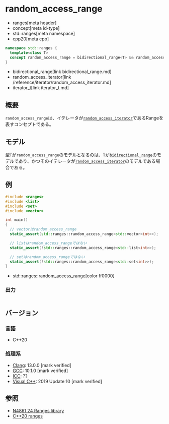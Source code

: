 # random_access_range
* ranges[meta header]
* concept[meta id-type]
* std::ranges[meta namespace]
* cpp20[meta cpp]

```cpp
namespace std::ranges {
  template<class T>
  concept random_access_range = bidirectional_range<T> && random_access_iterator<iterator_t<T>>;
}
```
* bidirectional_range[link bidirectional_range.md]
* random_access_iterator[link /reference/iterator/random_access_iterator.md]
* iterator_t[link iterator_t.md]

## 概要
`random_access_range`は、イテレータが[`random_access_iterator`](/reference/iterator/random_access_iterator.md)であるRangeを表すコンセプトである。

## モデル
型`T`が`random_access_range`のモデルとなるのは、`T`が[`bidirectional_range`](bidirectional_range.md)のモデルであり、かつそのイテレータが[`random_access_iterator`](/reference/iterator/random_access_iterator.md)のモデルである場合である。

## 例
```cpp example
#include <ranges>
#include <list>
#include <set>
#include <vector>

int main()
{
  // vectorはrandom_access_range
  static_assert(std::ranges::random_access_range<std::vector<int>>);

  // listはrandom_access_rangeではない
  static_assert(!std::ranges::random_access_range<std::list<int>>);

  // setはrandom_access_rangeではない
  static_assert(!std::ranges::random_access_range<std::set<int>>);
}
```
* std::ranges::random_access_range[color ff0000]

### 出力
```
```

## バージョン
### 言語
- C++20

### 処理系
- [Clang](/implementation.md#clang): 13.0.0 [mark verified]
- [GCC](/implementation.md#gcc): 10.1.0 [mark verified]
- [ICC](/implementation.md#icc): ??
- [Visual C++](/implementation.md#visual_cpp): 2019 Update 10 [mark verified]

## 参照
- [N4861 24 Ranges library](https://timsong-cpp.github.io/cppwp/n4861/ranges)
- [C++20 ranges](https://techbookfest.org/product/5134506308665344)
